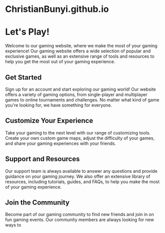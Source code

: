 # ChristianBunyi.github.io
# Let's Play!

Welcome to our gaming website, where we make the most of your gaming experience! Our gaming website offers a wide selection of popular and exclusive games, as well as an extensive range of tools and resources to help you get the most out of your gaming experience.

## Get Started

Sign up for an account and start exploring our gaming world! Our website offers a variety of gaming options, from single-player and multiplayer games to online tournaments and challenges. No matter what kind of game you're looking for, we have something for everyone.

## Customize Your Experience

Take your gaming to the next level with our range of customizing tools. Create your own custom game maps, adjust the difficulty of your games, and share your gaming experiences with your friends.

## Support and Resources

Our support team is always available to answer any questions and provide guidance on your gaming journey. We also offer an extensive library of resources, including tutorials, guides, and FAQs, to help you make the most of your gaming experience.

## Join the Community

Become part of our gaming community to find new friends and join in on fun gaming events. Our community members are always looking for new ways to
